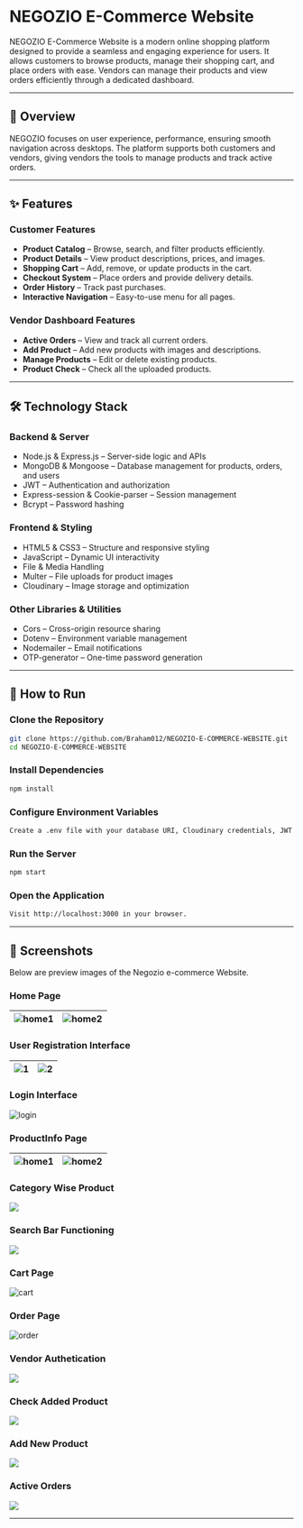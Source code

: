 # NEGOZIO E-Commerce Website

NEGOZIO E-Commerce Website is a modern online shopping platform designed to provide a seamless and engaging experience for users.
It allows customers to browse products, manage their shopping cart, and place orders with ease. Vendors can manage their products and view orders efficiently through a dedicated dashboard.

---

## 📌 Overview

NEGOZIO focuses on user experience, performance, ensuring smooth navigation across desktops.
The platform supports both customers and vendors, giving vendors the tools to manage products and track active orders.

---

## ✨ Features

### Customer Features

- **Product Catalog** – Browse, search, and filter products efficiently.
- **Product Details** – View product descriptions, prices, and images.
- **Shopping Cart** – Add, remove, or update products in the cart.
- **Checkout System** – Place orders and provide delivery details.
- **Order History** – Track past purchases.
- **Interactive Navigation** – Easy-to-use menu for all pages.

### Vendor Dashboard Features

- **Active Orders** – View and track all current orders.
- **Add Product** – Add new products with images and descriptions.
- **Manage Products** – Edit or delete existing products.
- **Product Check**  – Check all the uploaded products.

---

## 🛠 Technology Stack

### Backend & Server

- Node.js & Express.js – Server-side logic and APIs
- MongoDB & Mongoose – Database management for products, orders, and users
- JWT – Authentication and authorization
- Express-session & Cookie-parser – Session management
- Bcrypt – Password hashing

### Frontend & Styling

- HTML5 & CSS3 – Structure and responsive styling
- JavaScript – Dynamic UI interactivity
- File & Media Handling
- Multer – File uploads for product images
- Cloudinary – Image storage and optimization

### Other Libraries & Utilities

- Cors – Cross-origin resource sharing
- Dotenv – Environment variable management
- Nodemailer – Email notifications
- OTP-generator – One-time password generation

---

## 🚀 How to Run

### Clone the Repository

```bash
git clone https://github.com/Braham012/NEGOZIO-E-COMMERCE-WEBSITE.git
cd NEGOZIO-E-COMMERCE-WEBSITE
```

### Install Dependencies
```bash
npm install
```

### Configure Environment Variables
```bash
Create a .env file with your database URI, Cloudinary credentials, JWT secret, and email credentials.
```
### Run the Server
```bash
npm start
```

### Open the Application
```bash
Visit http://localhost:3000 in your browser.
```

---

## 📸 Screenshots

Below are preview images of the Negozio e-commerce Website.

### Home Page
| ![home1](https://github.com/Braham012/NEGOZIO-E-COMMERCE-WEBSITE/blob/main/demo%20screenshot/Screenshot%202025-10-06%20004054.png) | ![home2](https://github.com/Braham012/NEGOZIO-E-COMMERCE-WEBSITE/blob/main/demo%20screenshot/Screenshot%202025-10-06%20004001.png) |
|-------------------------|-------------------------|
### User Registration Interface
| ![1](https://github.com/Braham012/NEGOZIO-E-COMMERCE-WEBSITE/blob/main/demo%20screenshot/Screenshot%202025-10-06%20004425.png) | ![2](https://github.com/Braham012/NEGOZIO-E-COMMERCE-WEBSITE/blob/main/demo%20screenshot/Screenshot%202025-10-06%20004728.png) |
|-------------------------|-------------------------|
### Login Interface
![login](https://github.com/Braham012/NEGOZIO-E-COMMERCE-WEBSITE/blob/main/demo%20screenshot/Screenshot%202025-10-06%20004931.png)
### ProductInfo Page
| ![home1](https://github.com/Braham012/NEGOZIO-E-COMMERCE-WEBSITE/blob/main/demo%20screenshot/Screenshot%202025-10-06%20005117.png) | ![home2](https://github.com/Braham012/NEGOZIO-E-COMMERCE-WEBSITE/blob/main/demo%20screenshot/Screenshot%202025-10-06%20005202.png) |
|-------------------------|-------------------------|
### Category Wise Product
![](https://github.com/Braham012/NEGOZIO-E-COMMERCE-WEBSITE/blob/main/demo%20screenshot/Screenshot%202025-10-06%20004035.png)
### Search Bar Functioning
![](https://github.com/Braham012/NEGOZIO-E-COMMERCE-WEBSITE/blob/main/demo%20screenshot/Screenshot%202025-10-06%20004019.png)
### Cart Page
![cart](https://github.com/Braham012/NEGOZIO-E-COMMERCE-WEBSITE/blob/main/demo%20screenshot/Screenshot%202025-10-06%20003948.png)
### Order Page
![order](https://github.com/Braham012/NEGOZIO-E-COMMERCE-WEBSITE/blob/main/demo%20screenshot/Screenshot%202025-10-06%20003931.png)
### Vendor Authetication
![](https://github.com/Braham012/NEGOZIO-E-COMMERCE-WEBSITE/blob/main/demo%20screenshot/Screenshot%202025-10-06%20005304.png)
### Check Added Product
![](https://github.com/Braham012/NEGOZIO-E-COMMERCE-WEBSITE/blob/main/demo%20screenshot/Screenshot%202025-10-06%20004126.png)
### Add New Product
![](https://github.com/Braham012/NEGOZIO-E-COMMERCE-WEBSITE/blob/main/demo%20screenshot/Screenshot%202025-10-06%20004211.png)
### Active Orders
![](https://github.com/Braham012/NEGOZIO-E-COMMERCE-WEBSITE/blob/main/demo%20screenshot/Screenshot%202025-10-06%20004456.png)

---
